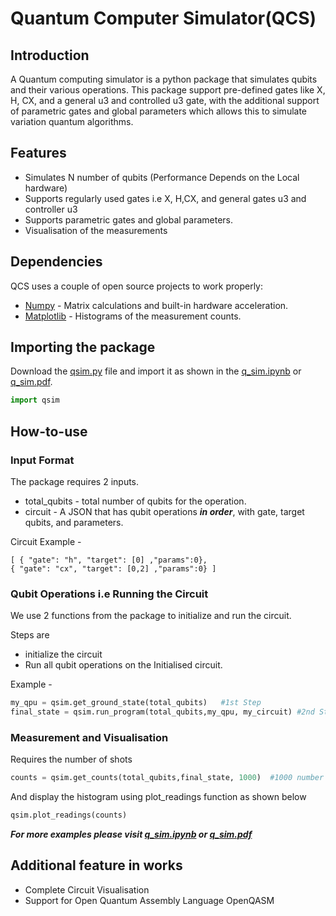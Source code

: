 # Quantum Computer Simulator(QCS)
## Introduction
A Quantum computing simulator is a python package that simulates qubits and their various operations. This package support pre-defined gates like X, H, CX, and a general u3 and controlled u3 gate, with the additional support of parametric gates and global parameters which allows this to simulate variation quantum algorithms.

## Features

- Simulates N number of qubits (Performance Depends on the Local hardware)
- Supports regularly used gates i.e X, H,CX, and general gates u3 and controller u3
- Supports parametric gates and global parameters.
- Visualisation of the measurements

## Dependencies

QCS uses a couple of open source projects to work properly:

- [Numpy](https://numpy.org/) - Matrix calculations and built-in hardware acceleration.
- [Matplotlib](https://matplotlib.org/) - Histograms of the measurement counts.

## Importing the package

Download the [qsim.py]() file and import it as shown in the [q_sim.ipynb]() or [q_sim.pdf]().

```python
import qsim
```

## How-to-use 

### Input Format 

The package requires 2 inputs.

- total_qubits - total number of qubits for the operation.
- circuit - A JSON that has qubit operations ***in order***, with gate, target qubits, and parameters.

Circuit Example -

```
[ { "gate": "h", "target": [0] ,"params":0}, 
{ "gate": "cx", "target": [0,2] ,"params":0} ]
```

### Qubit Operations i.e Running the Circuit

We use 2 functions from the package to initialize and run the circuit.

Steps are
- initialize the circuit 
- Run all qubit operations on the Initialised circuit.

Example -

```python
my_qpu = qsim.get_ground_state(total_qubits)   #1st Step
final_state = qsim.run_program(total_qubits,my_qpu, my_circuit) #2nd Step
```
### Measurement and Visualisation

Requires the number of shots

```python
counts = qsim.get_counts(total_qubits,final_state, 1000)  #1000 number of shots
```

And display the histogram using plot_readings function as shown below

```python
qsim.plot_readings(counts)
```
***For more examples please visit [q_sim.ipynb]() or [q_sim.pdf]()***


## Additional feature in works
- Complete Circuit Visualisation
- Support for Open Quantum Assembly Language OpenQASM